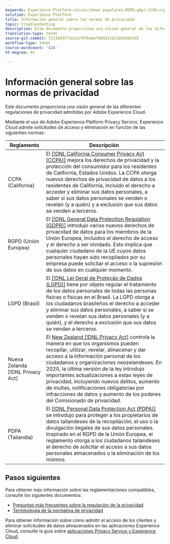```yaml
---
keywords: Experience Platform;inicio;temas populares;RGPD;gdpr;CCPA;ccpa;PDPA;pdpa;LGPD;lgpd;información general;normativa;normativa;normativa;normativa;normativa;privacidad;privacidad;privacidad;
solution: Experience Platform
title: Información general sobre las normas de privacidad
topic: troubleshooting
description: Este documento proporciona una visión general de las diferentes regulaciones de privacidad admitidas por Adobe Experience Cloud.
translation-type: tm+mt
source-git-commit: f2238d35f3e2a279fbe8ef8b581282102039e932
workflow-type: tm+mt
source-wordcount: '428'
ht-degree: 6%

---
```



# Información general sobre las normas de privacidad

Este documento proporciona una visión general de las diferentes regulaciones de privacidad admitidas por Adobe Experience Cloud.

Mediante el uso de Adobe Experience Platform Privacy Service, Experience Cloud admite solicitudes de acceso y eliminación en función de las siguientes normas:

| Reglamento | Descripción |
| --- | --- |
| CCPA (California) | El [[!DNL California Consumer Privacy Act (CCPA)]](https://oag.ca.gov/privacy/ccpa) mejora los derechos de privacidad y la protección del consumidor para los residentes de California, Estados Unidos. La CCPA otorga nuevos derechos de privacidad de datos a los residentes de California, incluido el derecho a acceder y eliminar sus datos personales, a saber si sus datos personales se venden o revelan (y a quién) y a exclusión que sus datos se venden a terceros. |
| RGPD (Unión Europea) | El [[!DNL General Data Protection Regulation (GDPR)]](https://gdpr-info.eu) introdujo varios nuevos derechos de privacidad de datos para los miembros de la Unión Europea, incluidos el derecho de acceso y el derecho a ser olvidado. Esto implica que cualquier ciudadano de la UE cuyos datos personales hayan sido recopilados por su empresa puede solicitar el acceso o la supresión de sus datos en cualquier momento. |
| LGPD (Brasil) | El [[!DNL Lei Geral de Proteção de Dados (LGPD)]](https://gdpr.eu/gdpr-vs-lgpd/) tiene por objeto regular el tratamiento de los datos personales de todas las personas físicas o físicas en el Brasil. La LGPD otorga a los ciudadanos brasileños el derecho a acceder y eliminar sus datos personales, a saber si se venden o revelan sus datos personales (y a quién), y el derecho a exclusión que sus datos se vendan a terceros. |
| Nueva Zelanda [!DNL Privacy Act] | El [New Zealand [!DNL Privacy Act]](https://www.legislation.govt.nz/act/public/2020/0031/latest/LMS23223.html) controla la manera en que los organismos pueden recopilar, utilizar, revelar, almacenar y dar acceso a la información personal de los ciudadanos y organizaciones neozelandeses. En 2020, la última versión de la ley introdujo importantes actualizaciones a estas leyes de privacidad, incluyendo nuevos delitos, aumento de multas, notificaciones obligatorias por infracciones de datos y aumento de los poderes del Comisionado de privacidad. |
| PDPA (Tailandia) | El [[!DNL Personal Data Protection Act (PDPA)]](https://www.pdpc.gov.sg/Overview-of-PDPA/The-Legislation/Personal-Data-Protection-Act) se introdujo para proteger a los propietarios de datos tailandeses de la recopilación, el uso o la divulgación ilegales de sus datos personales. Inspirado en el RGPD de la Unión Europea, el reglamento otorga a los ciudadanos tailandeses el derecho de solicitar el acceso a sus datos personales almacenados o la eliminación de los mismos. |

## Pasos siguientes

Para obtener más información sobre las reglamentaciones compatibles, consulte los siguientes documentos:

* [Preguntas más frecuentes sobre la regulación de la privacidad](./faq.md)
* [Terminología de la normativa de privacidad](./terminology.md)

Para obtener información sobre cómo admitir el acceso de los clientes y eliminar solicitudes de datos almacenados en las aplicaciones Experience Cloud, consulte la guía sobre [aplicaciones Privacy Service y Experience Cloud](../experience-cloud-apps.md).